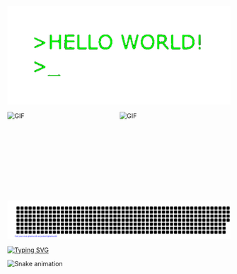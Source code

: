 ![Hello World Gif](1-jB76MLZjiNhGSQQvxm7LSQ-1--unscreen.gif)

<img align="left" alt="GIF" src="1-jB76MLZjiNhGSQQvxm7LSQ-1--unscreen.gi" width="250" height="200" />
<img align="right" alt="GIF" src="https://i.pinimg.com/originals/12/e8/a6/12e8a6a547e317524121f7a5d6084036.gif" width="250" height="200" />


![gitartwork](gitartwork.svg)

[![Typing SVG](https://readme-typing-svg.herokuapp.com?font=Kdam+Thmor+Pro&size=36&color=27F72B&center=true&width=1200&height=200&lines=Back+End+engineer)](https://git.io/typing-svg)

![Snake animation](https://github.com/khasanovmma/khasanovmma/blob/output/github-contribution-grid-snake.svg)
